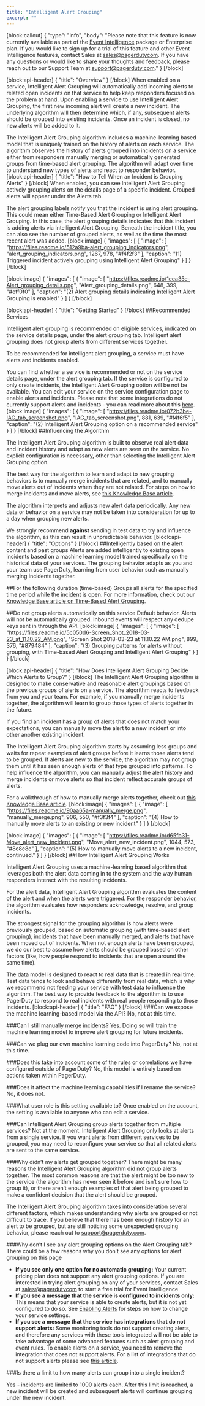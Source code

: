 ```yaml
---
title: "Intelligent Alert Grouping"
excerpt: ""
---
```

[block:callout]
{
  "type": "info",
  "body": "Please note that this feature is now currently available as part of the [Event Intelligence](https://support.pagerduty.com/v1/docs/event-intelligence) package or Enterprise plan. If you would like to sign up for a trial of this feature and other Event Intelligence features, contact Sales at [sales@pagerdutycom](https://www.pagerduty.com/contact-us/#contact-sales). If you have any questions or would like to share your thoughts and feedback, please reach out to our Support Team at [support@pagerduty.com](https://www.pagerduty.com/contact-us/#contact-support)."
}
[/block]

[block:api-header]
{
  "title": "Overview"
}
[/block]
When enabled on a service, Intelligent Alert Grouping will automatically add incoming alerts to related open incidents on that service to help keep responders focused on the problem at hand. Upon enabling a service to use Intelligent Alert Grouping, the first new incoming alert will create a new incident. The underlying algorithm will then determine which, if any, subsequent alerts should be grouped into existing incidents.  Once an incident is closed, no new alerts will be added to it. 

The Intelligent Alert Grouping algorithm includes a machine-learning based model that is uniquely trained on the history of alerts on each service. The algorithm observes the history of alerts grouped into incidents on a service either from responders manually merging or automatically generated groups from time-based alert grouping. The algorithm will adapt over time to understand new types of alerts and react to responder behavior. 
[block:api-header]
{
  "title": "How to Tell When an Incident is Grouping Alerts"
}
[/block]
When enabled, you can see Intelligent Alert Grouping actively grouping alerts on the details page of a specific incident. Grouped alerts will appear under the Alerts tab.

The alert grouping labels notify you that the incident is using alert grouping. This could mean either Time-Based Alert Grouping or Intelligent Alert Grouping. In this case, the alert grouping details indicates that this incident is adding alerts via Intelligent Alert Grouping. Beneath the incident title, you can also see the number of grouped alerts, as well as the time the most recent alert was added. 
[block:image]
{
  "images": [
    {
      "image": [
        "https://files.readme.io/512a9ba-alert_grouping_indicators.png",
        "alert_grouping_indicators.png",
        1267,
        978,
        "#f4f2f3"
      ],
      "caption": "(1) Triggered incident actively grouping using Intelligent Alert Grouping"
    }
  ]
}
[/block]

[block:image]
{
  "images": [
    {
      "image": [
        "https://files.readme.io/1eea35e-Alert_grouping_details.png",
        "Alert_grouping_details.png",
        648,
        399,
        "#eff0f0"
      ],
      "caption": "(2) Alert grouping details indicating Intelligent Alert Grouping is enabled"
    }
  ]
}
[/block]

[block:api-header]
{
  "title": "Getting Started"
}
[/block]
##Recommended Services

Intelligent alert grouping is recommended on eligible services, indicated on the service details page, under the alert grouping tab. Intelligent alert grouping does not group alerts from different services together. 

To be recommended for intelligent alert grouping, a service must have alerts and incidents enabled. 

You can find whether a service is recommended or not on the service details page, under the alert grouping tab. If the service is configured to only create incidents, the Intelligent Alert Grouping option will be not be available. You can edit your service on the service configuration page to enable alerts and incidents. Please note that some integrations do not currently support alerts and incidents - you can read more about this [here](https://support.pagerduty.com/docs/alerts#section-bi-directional-integration-limitations). 
[block:image]
{
  "images": [
    {
      "image": [
        "https://files.readme.io/072b3be-IAG_tab_screenshot.png",
        "IAG_tab_screenshot.png",
        881,
        639,
        "#f4f6f5"
      ],
      "caption": "(2) Intelligent Alert Grouping option on a recommended service"
    }
  ]
}
[/block]
##Influencing the Algorithm

The Intelligent Alert Grouping algorithm is built to observe real alert data and incident history and adapt as new alerts are seen on the service. No explicit configuration is necessary, other than selecting the Intelligent Alert Grouping option. 

The best way for the algorithm to learn and adapt to new grouping behaviors is to manually merge incidents that are related, and to manually move alerts out of incidents when they are not related. For steps on how to merge incidents and move alerts, see [this Knowledge Base article](https://support.pagerduty.com/docs/editing-incidents#section-how-to-merge-incidents).

The algorithm interprets and adjusts new alert data periodically.  Any new data or behavior on a service may not be taken into consideration for up to a day when grouping new alerts.

We strongly recommend **against** sending in test data to try and influence the algorithm, as this can result in unpredictable behavior.
[block:api-header]
{
  "title": "Options"
}
[/block]
##Intelligently based on the alert content and past groups
Alerts are added intelligently to existing open incidents based on a machine learning model trained specifically on the historical data of your services. The grouping behavior adapts as you and your team use PagerDuty, learning from user behavior such as manually merging incidents together.

##For the following duration (time-based)
Groups all alerts for the specified time period while the incident is open. For more information, check out our [Knowledge Base article on Time-Based Alert Grouping](https://support.pagerduty.com/docs/time-based-alert-grouping).

##Do not group alerts automatically on this service
Default behavior. Alerts will not be automatically grouped. Inbound events will respect any dedupe keys sent in through the API.
[block:image]
{
  "images": [
    {
      "image": [
        "https://files.readme.io/5c050d6-Screen_Shot_2018-03-23_at_11.10.22_AM.png",
        "Screen Shot 2018-03-23 at 11.10.22 AM.png",
        899,
        376,
        "#879484"
      ],
      "caption": "(3) Grouping patterns for alerts without grouping, with Time-based Alert Grouping and Intelligent Alert Grouping"
    }
  ]
}
[/block]

[block:api-header]
{
  "title": "How Does Intelligent Alert Grouping Decide Which Alerts to Group?"
}
[/block]
The Intelligent Alert Grouping algorithm is designed to make conservative and reasonable alert groupings based on the previous groups of alerts on a service. The algorithm reacts to feedback from you and your team. For example, if you manually merge incidents together, the algorithm will learn to group those types of alerts together in the future.

If you find an incident has a group of alerts that does not match your expectations, you can manually move the alert to  a new incident or into other another existing incident. 

The Intelligent Alert Grouping algorithm starts by assuming less groups and waits for repeat examples of alert groups before it learns those alerts tend to be grouped. If alerts are new to the service, the algorithm may not group them until it has seen enough alerts of that type grouped into patterns. To help influence the algorithm, you can manually adjust the alert history and merge incidents or move alerts so that incident reflect accurate groups of alerts. 

For a walkthrough of how to manually merge alerts together, check out
[this Knowledge Base article](https://support.pagerduty.com/docs/editing-incidents#section-how-to-merge-incidents).
[block:image]
{
  "images": [
    {
      "image": [
        "https://files.readme.io/90aa65a-manually_merge.png",
        "manually_merge.png",
        906,
        550,
        "#f3f3f4"
      ],
      "caption": "(4) How to manually move alerts to an existing or new incident"
    }
  ]
}
[/block]

[block:image]
{
  "images": [
    {
      "image": [
        "https://files.readme.io/d65fb31-Move_alert_new_incident.png",
        "Move_alert_new_incident.png",
        1044,
        573,
        "#8c8c8c"
      ],
      "caption": "(5) How to manually move alerts to a new incident, continued."
    }
  ]
}
[/block]
##How Intelligent Alert Grouping Works 

Intelligent Alert Grouping uses a machine-learning based algorithm that leverages both the alert data coming in to the system and the way human responders interact with the resulting incidents.

For the alert data, Intelligent Alert Grouping algorithm evaluates the content of the alert and when the alerts were triggered. For the responder behavior, the algorithm evaluates how responders acknowledge, resolve, and group incidents.

The strongest signal for the grouping algorithm is how alerts were previously grouped, based on automatic grouping (with time-based alert grouping), incidents that have been manually merged, and alerts that have been moved out of incidents. When not enough alerts have been grouped, we do our best to assume how alerts should be grouped based on other factors (like, how people respond to incidents that are open around the same time).

The data model is designed to react to real data that is created in real time. Test data tends to look and behave differently from real data, which is why we recommend not feeding your service with test data to influence the algorithm. The best way to provide feedback to the algorithm is to use PagerDuty to respond to real incidents with real people responding to those incidents.
[block:api-header]
{
  "title": "FAQ"
}
[/block]
###Can we expose the machine learning-based model via the API?
No, not at this time.

###Can I still manually merge incidents? 
Yes. Doing so will train the machine learning model to improve alert grouping for future incidents. 

###Can we plug our own machine learning code into PagerDuty?
No, not at this time.

###Does this take into account some of the rules or correlations we have configured outside of PagerDuty?
No, this model is entirely based on actions taken within PagerDuty.

###Does it affect the machine learning capabilities if I rename the service?
No, it does not. 

###What user role is this setting available to?
Once enabled on the account, the setting is available to anyone who can edit a service.

###Can Intelligent Alert Grouping group alerts together from multiple services?
Not at the moment. Intelligent Alert Grouping only looks at alerts from a single service. If you want alerts from different services to be grouped, you may need to reconfigure your service so that all related alerts are sent to the same service.

###Why didn’t my alerts get grouped together?
There might be many reasons the Intelligent Alert Grouping algorithm did not group alerts together. The most common reasons are that the alert might be too new to the service (the algorithm has never seen it before and isn’t sure how to group it), or there aren’t enough examples of that alert being grouped to make a confident decision that the alert should be grouped.

The Intelligent Alert Grouping algorithm takes into consideration several different factors, which makes understanding why alerts are grouped or not difficult to trace. If you believe that there has been enough history for an alert to be grouped, but are still noticing some unexpected grouping behavior, please reach out to support@pagerduty.com.

###Why don’t I see any alert grouping options on the Alert Grouping tab?
There could be a few reasons why you don’t see any options for alert grouping on this page
* **If you see only one option for no automatic grouping:** Your current pricing plan does not support any alert grouping options. If you are interested in trying alert grouping on any of your services, contact Sales at [sales@pagerdutycom](https://www.pagerduty.com/contact-us/#contact-sales) to start a free trial for Event Intelligence
* **If you see a message that the service is configured to incidents only:** This means that your service is able to create alerts, but it is not yet configured to do so. See [Enabling Alerts](https://support.pagerduty.com/docs/alerts#section-enabling-alerts) for steps on how to change your service settings.
* **If you see a message that the service has integrations that do not support alerts:** Some monitoring tools do not support creating alerts, and therefore any services with these tools integrated will not be able to take advantage of some advanced features such as alert grouping and event rules. To enable alerts on a service, you need to remove the integration that does not support alerts. For a list of integrations that do not support alerts please see [this article](https://support.pagerduty.com/docs/alerts#section-bi-directional-integration-limitations).

###Is there a limit to how many alerts can group into a single incident?

Yes - incidents are limited to 1000 alerts each. After this limit is reached, a new incident will be created and subsequent alerts will continue grouping under the new incident.